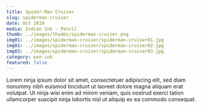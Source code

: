 ```yaml
---
title: Spider-Man Cruiser
slug: spiderman-cruiser
date: Oct 2019
media: Indian Ink - Pencil
thumb: ../images/thumbs/spiderman-cruiser.png
img01: ../images/spiderman-cruiser/spiderman-cruiser01.jpg
img02: ../images/spiderman-cruiser/spiderman-cruiser02.jpg
img03: ../images/spiderman-cruiser/spiderman-cruiser03.jpg
category: pen-ink
featured: false
---
```


Lorem ninja ipsum dolor sit amet, consectetuer adipiscing elit, sed diam nonummy nibh euismod tincidunt ut laoreet dolore magna aliquam erat volutpat. Ut ninja wisi enim ad minim veniam, quis nostrud exerci tation ullamcorper suscipit ninja lobortis nisl ut aliquip ex ea commodo consequat.